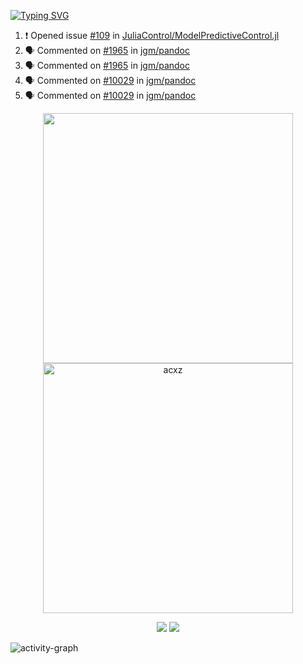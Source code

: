 [![Typing SVG](https://readme-typing-svg.herokuapp.com?size=16&color=AFFFA3&multiline=true&height=75&lines=contributing+to+robotics%2Fae%2Fml%2Fgpu;packaging+it+for+archlinux;ricer)](https://git.io/typing-svg)

<!--START_SECTION:activity-->
1. ❗ Opened issue [#109](https://github.com/JuliaControl/ModelPredictiveControl.jl/issues/109) in [JuliaControl/ModelPredictiveControl.jl](https://github.com/JuliaControl/ModelPredictiveControl.jl)
2. 🗣 Commented on [#1965](https://github.com/jgm/pandoc/issues/1965#issuecomment-2368345119) in [jgm/pandoc](https://github.com/jgm/pandoc)
3. 🗣 Commented on [#1965](https://github.com/jgm/pandoc/issues/1965#issuecomment-2366999117) in [jgm/pandoc](https://github.com/jgm/pandoc)
4. 🗣 Commented on [#10029](https://github.com/jgm/pandoc/pull/10029#issuecomment-2366992749) in [jgm/pandoc](https://github.com/jgm/pandoc)
5. 🗣 Commented on [#10029](https://github.com/jgm/pandoc/pull/10029#issuecomment-2366843800) in [jgm/pandoc](https://github.com/jgm/pandoc)
<!--END_SECTION:activity-->

<p align="center">
  <img width="400em" src=https://github-readme-stats.vercel.app/api?username=acxz&include_all_commits=true&show_icons=true />
  <img width="400em" src="https://github-readme-streak-stats.herokuapp.com/?user=acxz&" alt="acxz" />
</p>

<p align="center">
  <img src=https://github-readme-stats.vercel.app/api/top-langs/?username=acxz&layout=compact />
  <img src=https://github-profile-trophy.vercel.app/?username=acxz&row=2&column=4 />
</p>

![activity-graph](https://github-readme-activity-graph.vercel.app/graph?username=acxz&bg_color=053c4a&color=ffffff&line=76c533&point=8f2fe1&area=true&hide_border=true&hide_title=true)
